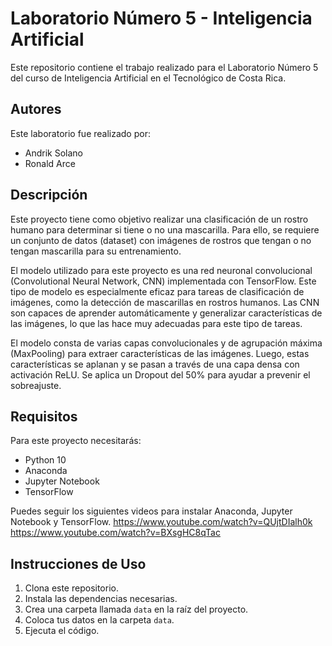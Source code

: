 # Laboratorio Número 5 - Inteligencia Artificial

Este repositorio contiene el trabajo realizado para el Laboratorio Número 5 del curso de Inteligencia Artificial en el Tecnológico de Costa Rica.

## Autores

Este laboratorio fue realizado por:

- Andrik Solano
- Ronald Arce

## Descripción

Este proyecto tiene como objetivo realizar una clasificación de un rostro humano para determinar si tiene o no una mascarilla. Para ello, se requiere un conjunto de datos (dataset) con imágenes de rostros que tengan o no tengan mascarilla para su entrenamiento.

El modelo utilizado para este proyecto es una red neuronal convolucional (Convolutional Neural Network, CNN) implementada con TensorFlow. Este tipo de modelo es especialmente eficaz para tareas de clasificación de imágenes, como la detección de mascarillas en rostros humanos. Las CNN son capaces de aprender automáticamente y generalizar características de las imágenes, lo que las hace muy adecuadas para este tipo de tareas.

El modelo consta de varias capas convolucionales y de agrupación máxima (MaxPooling) para extraer características de las imágenes. Luego, estas características se aplanan y se pasan a través de una capa densa con activación ReLU. Se aplica un Dropout del 50% para ayudar a prevenir el sobreajuste. 

## Requisitos

Para este proyecto necesitarás:

- Python 10
- Anaconda
- Jupyter Notebook
- TensorFlow

Puedes seguir los siguientes videos para instalar Anaconda, Jupyter Notebook y TensorFlow.
https://www.youtube.com/watch?v=QUjtDIalh0k 
https://www.youtube.com/watch?v=BXsgHC8qTac

## Instrucciones de Uso

1. Clona este repositorio.
2. Instala las dependencias necesarias.
3. Crea una carpeta llamada `data` en la raíz del proyecto.
4. Coloca tus datos en la carpeta `data`.
5. Ejecuta el código.
